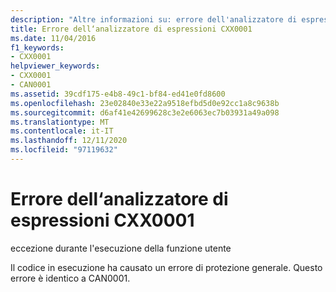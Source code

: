 ```yaml
---
description: "Altre informazioni su: errore dell'analizzatore di espressioni CXX0001"
title: Errore dell‘analizzatore di espressioni CXX0001
ms.date: 11/04/2016
f1_keywords:
- CXX0001
helpviewer_keywords:
- CXX0001
- CAN0001
ms.assetid: 39cdf175-e4b8-49c1-bf84-ed41e0fd8600
ms.openlocfilehash: 23e02840e33e22a9518efbd5d0e92cc1a8c9638b
ms.sourcegitcommit: d6af41e42699628c3e2e6063ec7b03931a49a098
ms.translationtype: MT
ms.contentlocale: it-IT
ms.lasthandoff: 12/11/2020
ms.locfileid: "97119632"
---
```

# <a name="expression-evaluator-error-cxx0001"></a>Errore dell‘analizzatore di espressioni CXX0001

eccezione durante l'esecuzione della funzione utente

Il codice in esecuzione ha causato un errore di protezione generale. Questo errore è identico a CAN0001.
